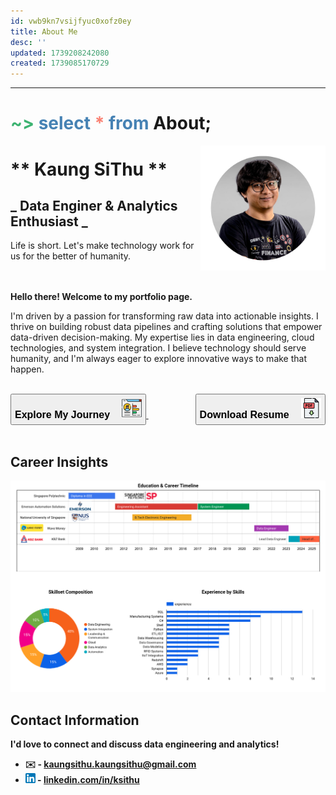 ```yaml
---
id: vwb9kn7vsijfyuc0xofz0ey
title: About Me
desc: ''
updated: 1739208242080
created: 1739085170729
---
```

<hr/>

# <span style="color:MediumSeaGreen">~></span> <span style="color:SteelBlue">select</span> <span style="color:Salmon">*</span> <span style="color:SteelBlue">from</span> **About;**

<img src="/assets/images/profile-picture.png" style="width:200px; height:200px; float:right;" />

# ** Kaung SiThu ** 
## **_ Data Enginer & Analytics Enthusiast _**
Life is short. Let's make technology work for us for the better of humanity.  

<br/><br/>
**Hello there! Welcome to my portfolio page.**  

I'm driven by a passion for transforming raw data into actionable insights. I thrive on building robust data pipelines and crafting solutions that empower data-driven decision-making.  My expertise lies in data engineering, cloud technologies, and system integration. I believe technology should serve humanity, and I'm always eager to explore innovative ways to make that happen.

<br/>


<a href="https://kaungsithu.github.io/notes/y8p0l00iqb0o432b9dn3gbr" >
    <button style="cursor: pointer; padding: 5px 5px;" >
        <span style="font-size:1.2em;" > 
            <strong> Explore My Journey <strong>
        </span> &nbsp &nbsp 
        <img src="/assets/images/professional-portfolio-32.png" />
    </button>
</a>
&nbsp &nbsp 
<a href="/assets/KaungSiThu-Resume.pdf" target="_blank">
    <button style="cursor: pointer; padding: 5px 5px; float: right;" >
        <span style="font-size:1.2em;" > 
            <strong> Download Resume <strong>
        </span> &nbsp &nbsp 
        <img src="/assets/images/download-pdf-32.png" />
    </button>
</a>
<br/><br/>

## Career Insights

![](/assets/images/career-insights.png)


## Contact Information  

I'd love to connect and discuss data engineering and analytics!  

- ✉️ - [kaungsithu.kaungsithu@gmail.com](mailto:kaungsithu.kaungsithu@gmail.com)
- ![](/assets/images/linkedin-logo.png) - [linkedin.com/in/ksithu](linkedin.com/in/ksithu)




<!-- 
*   A clear call to action: "View My Resume" (links to `/resume/summary.md`) or "Explore My Talks" (links to `/talks/`).

**(Middle Section - Briefly showcase key highlights)**

*   **Featured Talk:**  Highlight your most impressive talk (e.g., AWS Community Day).  Include a short summary and a link to the detailed notes (`/talks/aws-community-day.md`).  Embed a video if available.
*   **Key Skills/Areas of Expertise:**  List 3-5 of your most relevant skills (e.g., Data Warehousing, Cloud Computing, Data Visualization, Python).
*   **Recent Certification:** Briefly mention your Google Cloud Data Analytics Certification and link to the details (`/certifications/google-cloud-data-analytics.md`).

**(Bottom Section - Connect and Explore)**

*   **Blog Preview:** Tease 1-2 upcoming blog posts to encourage visitors to return.  (e.g., "Coming Soon:  Setting up Notifications from Your Data Warehouse").
*   **Call to Action:** "Explore My Blog" (links to `/blog/`).
*   **Contact Information/Links:** LinkedIn, GitHub, Email (optional). -->